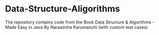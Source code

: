 # Data-Structure-Aligorithms
The repository contains code from the Book Data Structure &amp; Algorithms - Made Easy in Java By Narasimha Karumanchi (with custom test cases)
